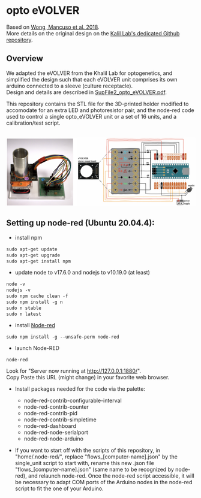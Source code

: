 # opto eVOLVER
Based on [Wong, Mancuso et al. 2018](https://www.nature.com/articles/nbt.4151). </br>
More details on the original design on the [Kalil Lab's dedicated Github repository](https://github.com/khalillab/evolver-docs). 

## Overview

We adapted the eVOLVER from the Khalil Lab for optogenetics, and simplified the design such that each eVOLVER unit comprises its own arduino connected to a sleeve (culture receptacle). </br>
Design and details are described in [SupFile2_opto_eVOLVER.pdf](SupFile2_opto_eVOLVER.pdf). </br>

This repository contains the STL file for the 3D-printed holder modified to accomodate for an extra LED and photoresistor pair, and the node-red code used to control a single opto_eVOLVER unit or a set of 16 units, and a calibration/test script.</br></br>

![](pic_eVOLVER.png)

## Setting up node-red (Ubuntu 20.04.4):

- install npm
```
sudo apt-get update
sudo apt-get upgrade
sudo apt-get install npm
```
- update node to v17.6.0 and nodejs to v10.19.0 (at least) 
```
node -v
nodejs -v
sudo npm cache clean -f
sudo npm install -g n
sudo n stable
sudo n latest
```
- install [Node-red](https://nodered.org)
```
sudo npm install -g --unsafe-perm node-red
```
- launch Node-RED
```
node-red
```
Look for "Server now running at http://127.0.0.1:1880/". <br/>
Copy Paste this URL (might change) in your favorite web browser.

- Install packages needed for the code via the palette:
  - node-red-contrib-configurable-interval
  - node-red-contrib-counter
  - node-red-contrib-pid
  - node-red-contrib-simpletime
  - node-red-dashboard
  - node-red-node-serialport
  - node-red-node-arduino

- If you want to start off with the scripts of this repository, in "home/.node-red/", replace "flows_[computer-name].json" by the single_unit script to start with, rename this new .json file "flows_[computer-name].json" (same name to be recognized by node-red), and relaunch node-red. Once the node-red script accessible, it will be necessary to adapt COM ports of the Arduino nodes in the node-red script to fit the one of your Arduino.


